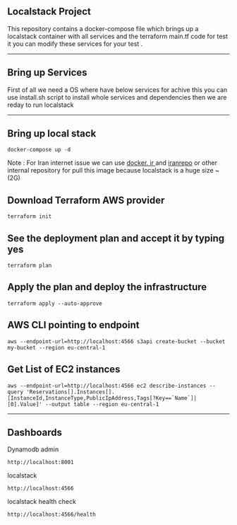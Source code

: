 ## Localstack Project
This repository contains a docker-compose file which brings up a localstack container with all services and the terraform main.tf code for test it you can modify these services for your test .
_____
## Bring up Services
First of all we need a OS where have below services for achive this you can use install.sh script to install whole services and dependencies then we are reday to run localstack 
_____

## Bring up local stack

```
docker-compose up -d
```
Note : 
  For Iran internet issue we can use [docker. ir ](docker.ir)and [iranrepo](iranrepo.ir) or other internal repository for pull this image because localstack is a huge size ~(2G)


## Download Terraform AWS provider

```
terraform init
```

## See the deployment plan and accept it by typing yes

``` 
terraform plan
```

## Apply the plan and deploy the infrastructure

```
terraform apply --auto-approve
```

## AWS CLI pointing to endpoint 

```
aws --endpoint-url=http://localhost:4566 s3api create-bucket --bucket my-bucket --region eu-central-1
```

## Get List of EC2 instances

```
aws --endpoint-url=http://localhost:4566 ec2 describe-instances --query 'Reservations[].Instances[].[InstanceId,InstanceType,PublicIpAddress,Tags[?Key==`Name`]| [0].Value]' --output table --region eu-central-1
```
--------
## Dashboards 

Dynamodb admin
```
http://localhost:8001
```
localstack
```
http://localhost:4566
```
localstack health check
```
http://localhost:4566/health
```